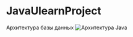 # JavaUlearnProject
Архитектура базы данных
![Архитектура Java](https://github.com/vlounge/JavaUlearnProject/assets/75038383/a53c100f-7957-48a2-9705-8b9bd356774c)
